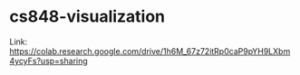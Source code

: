 # cs848-visualization
Link: https://colab.research.google.com/drive/1h6M_67z72itRp0caP9pYH9LXbm4ycyFs?usp=sharing
